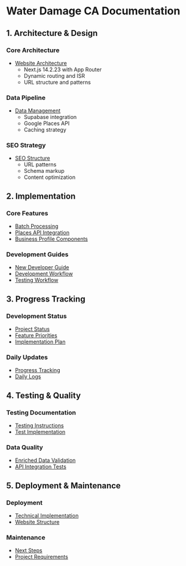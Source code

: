 # Water Damage CA Documentation

## 1. Architecture & Design

### Core Architecture
- [Website Architecture](./website-architecture.md)
  - Next.js 14.2.23 with App Router
  - Dynamic routing and ISR
  - URL structure and patterns

### Data Pipeline
- [Data Management](./Data%20Enrichment/data-enrichment-instructions.md)
  - Supabase integration
  - Google Places API
  - Caching strategy

### SEO Strategy
- [SEO Structure](./seo-structure.md)
  - URL patterns
  - Schema markup
  - Content optimization

## 2. Implementation

### Core Features
- [Batch Processing](./batch-processing.md)
- [Places API Integration](./Data%20Enrichment/places-api-integration.md)
- [Business Profile Components](../components/README.md)

### Development Guides
- [New Developer Guide](./new-dev-guide.md)
- [Development Workflow](./development-workflow.md)
- [Testing Workflow](./testing-workflow.md)

## 3. Progress Tracking

### Development Status
- [Project Status](./project-status.md)
- [Feature Priorities](./feature-priorities.md)
- [Implementation Plan](./implementation-plan.md)

### Daily Updates
- [Progress Tracking](./tracking-progress.md)
- [Daily Logs](./Daily%20Logs/)

## 4. Testing & Quality

### Testing Documentation
- [Testing Instructions](./windsurf-testing-instructions.md)
- [Test Implementation](./tracking/test-implementation.md)

### Data Quality
- [Enriched Data Validation](./tracking/enriched-data.md)
- [API Integration Tests](./Data%20Enrichment/places-api-integration.md)

## 5. Deployment & Maintenance

### Deployment
- [Technical Implementation](./technical-implementation-plan.md)
- [Website Structure](./reconciled-website-structure.md)

### Maintenance
- [Next Steps](./next-steps.md)
- [Project Requirements](./project-requirements.md)
